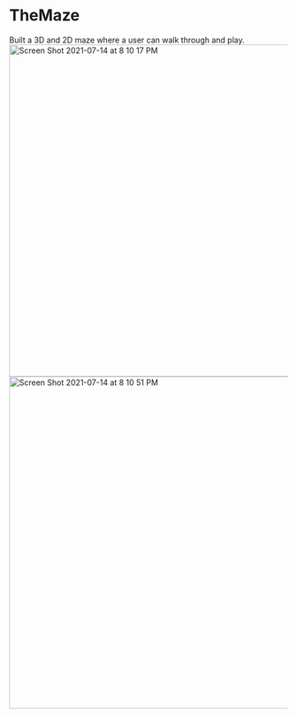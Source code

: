 # TheMaze
Built a 3D and 2D maze where a user can walk through and play.
<img width="600" alt="Screen Shot 2021-07-14 at 8 10 17 PM" src="https://user-images.githubusercontent.com/34403438/125708414-301dbc2f-cf7c-4099-b406-604d7598fda1.png">
<img width="600" alt="Screen Shot 2021-07-14 at 8 10 51 PM" src="https://user-images.githubusercontent.com/34403438/125708430-39db9ed2-3cb5-4043-998f-2d85e63a675a.png">
